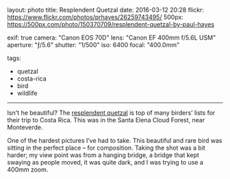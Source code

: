 layout: photo
title: Resplendent Quetzal
date: 2016-03-12 20:28
flickr: https://www.flickr.com/photos/prhayes/26259743495/
500px: https://500px.com/photo/150370709/resplendent-quetzal-by-paul-hayes

exif: true
camera: "Canon EOS 70D"
lens: "Canon EF 400mm f/5.6L USM"
aperture: "ƒ/5.6"
shutter: "1/500"
iso: 6400
focal: "400.0mm"

tags:
  - quetzal
  - costa-rica
  - bird
  - wildlife
---

Isn't he beautiful? The [resplendent quetzal](https://en.wikipedia.org/wiki/Resplendent_quetzal) is top of many birders’ lists for their trip to Costa Rica. This was in the Santa Elena Cloud Forest, near Monteverde.

One of the hardest pictures I’ve had to take. This beautiful and rare bird was sitting in the perfect place – for composition. Taking the shot was a bit harder; my view point was from a hanging bridge, a bridge that kept swaying as people moved, it was quite dark, and I was trying to use a 400mm zoom.
